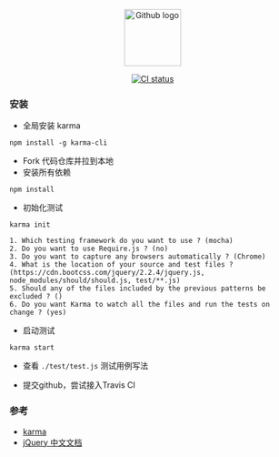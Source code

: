 <p align="center"><a href="https://github.com" target="_blank" rel="noopener noreferrer"><img width="100" src="https://avatars1.githubusercontent.com/u/8307075?s=460&v=4" alt="Github logo"></a></p>
<p align="center"><a href="https://travis-ci.org" target="_blank" rel="noopener noreferrer"><img src="https://travis-ci.org/RUSHUI/Karam-exercise.svg?branch=master" alt="CI status"></a></p>

### 安装

* 全局安装 karma

```
npm install -g karma-cli
```

* Fork 代码仓库并拉到本地
* 安装所有依赖

```
npm install
```

* 初始化测试

```
karma init
```
    1. Which testing framework do you want to use ? (mocha)
    2. Do you want to use Require.js ? (no)
    3. Do you want to capture any browsers automatically ? (Chrome)
    4. What is the location of your source and test files ? (https://cdn.bootcss.com/jquery/2.2.4/jquery.js, node_modules/should/should.js, test/**.js)
    5. Should any of the files included by the previous patterns be excluded ? ()
    6. Do you want Karma to watch all the files and run the tests on change ? (yes)

* 启动测试

```
karma start
```

* 查看 `./test/test.js` 测试用例写法 

* 提交github，尝试接入Travis CI

### 参考

* [karma](http://karma-runner.github.io/)
* [jQuery 中文文档](http://jquery.cuishifeng.cn/)
